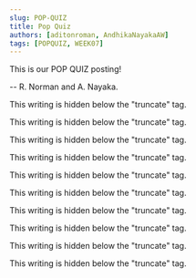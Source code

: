 ```yaml
---
slug: POP-QUIZ
title: Pop Quiz
authors: [aditonroman, AndhikaNayakaAW]
tags: [POPQUIZ, WEEK07]
---
```


This is our POP QUIZ posting!

-- R. Norman and A. Nayaka.

<!--truncate-->

This writing is hidden below the "truncate" tag.

This writing is hidden below the "truncate" tag.

This writing is hidden below the "truncate" tag.

This writing is hidden below the "truncate" tag.

This writing is hidden below the "truncate" tag.

This writing is hidden below the "truncate" tag.

This writing is hidden below the "truncate" tag.

This writing is hidden below the "truncate" tag.

This writing is hidden below the "truncate" tag.

This writing is hidden below the "truncate" tag.
